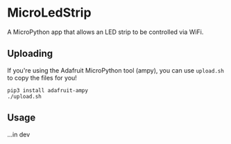 # MicroLedStrip

A MicroPython app that allows an LED strip to be controlled via WiFi.


## Uploading
If you're using the Adafruit MicroPython tool (ampy), you can use `upload.sh` to copy the files for you!
```commandline
pip3 install adafruit-ampy
./upload.sh
```

## Usage
...in dev